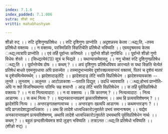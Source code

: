 ```yaml
---
index: 7.1.6
index_padded: 7.1.006
sutra: शीङो रुट्
vritti: mahabhashyam

---
```

 शीङो रुट् ।। रुटि दृशिगुणप्रतिषेधः ।। रुटि दृशिगुणः प्राप्नोति । अदृशन्नस्य केतव ःथ्द्य;ति, -तस्य प्रतिषेधो वक्तव्यः ।। न वक्तव्यः, परस्मिन्निति क्ङितिचेति प्रतिषेधो भविष्यति ।। एवमदृश्रमस्य केतव ःथ्द्य;त्यत्रापि प्राप्नोति ।। एवं तर्हि पूर्वान्तः करिष्यते ।। पूर्वान्ते शीङो गुणविधिः ।। पूर्वान्ते शीङो गुणो विधेयः शेरते ।। (सिध्द्यत्येवं(1)) सूत्रं च भिद्यते ।। यथान्यासमेवास्तु ।। ननु चोक्तं रुटि दृशिगुणप्रतिषेध ःथ्द्य;ति ।। पूर्वान्तेप्येष दोषः ।। कथम् ? ।। अयं दृशिगुणः प्रतिषेधविषय आरभ्यते स यथा क्ङिति चेत्येतं प्रतिषेधं बाधते एवमनुपधाया अपि प्रसज्येत । तस्मादुभाभ्यामेव दृशोरक्प्रत्ययान्तरं वक्तव्यं, पितरं च दृशेयं मातरं च दृशेयमित्येवमर्थम् ।। झादेशादाड्लेटि ।। झादेशादाड् लेटि भवति विप्रतिषेधेन । झादेशस्यावकाशः --लुनते । लुनताम् । अलुनत । आटोऽवकाशः --पताति दिद्युत् । उदधिं च्यावयाति । ःथ्द्य;होभयं प्राप्नोति- अपि नः श्वो विजनिष्यमाणाः पतिभिः सह शयान्तै । आड् लेटि भवति विप्रतिषेधेन ।। स तर्हि पूर्वविप्रतिषेधो वक्तव्यः ? ।। न वा नित्यत्वादाटः ।। न वा वक्तव्यः ।। किं कारणम् ? ।। नित्यत्वादाटः । नित्य आडागमः ।। स कथं नित्यः ? ।। यद्यनकारान्तग्रहणं झकारविशेषणम् ।। अथ हि प्रत्ययविशेषणम् ? ।। झादेशोपि नित्यः । । अन्तरङ्गलक्षणत्वाच्च । । अन्तरङ्गः खल्वपि आडागमः ।। कथमन्तरङ्गः ? ।। यदि प्राग्लादेशाद्धात्वधिकारः ।। अथ हि लादेशे धात्वधिकारोऽनुवर्तते उभयं समानाश्रयम् ।। यद्येव अनकारान्तग्रहणं प्रत्ययविशेषणम्, अथापि लादेशे धात्वधिकारोऽनुवर्तते उभयथापि पूर्वविप्रतिषेधेन नार्थः ।। कथम् ? ।। बहुलं छन्दसीत्येवमत्र शपो लुङ्ग भविष्यति । तत्राऽनत ःथ्द्य;ति प्रतिषेधो भविष्यति ।। (शीङो रुट्) । 